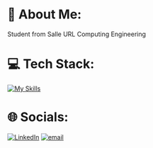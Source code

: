 # 🙋 About Me:
Student from Salle URL Computing Engineering


# 💻 Tech Stack:
[![My Skills](https://skillicons.dev/icons?i=js,html,css,wasm)](https://skillicons.dev)



# 🌐 Socials:
[![LinkedIn](https://img.shields.io/badge/LinkedIn-%230077B5.svg?logo=linkedin&logoColor=white)](https://linkedin.com/in/pere-grau-manent) [![email](https://img.shields.io/badge/Email-D14836?logo=gmail&logoColor=white)](mailto:pere.grau05@gmail.com) 

<!-- Inspired by GPRM (https://gprm.itsvg.in) -->
